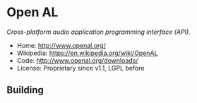 # Open AL

_Cross-platform audio application programming interface (API)._

- Home: http://www.openal.org/
- Wikipedia: https://en.wikipedia.org/wiki/OpenAL
- Code: http://www.openal.org/downloads/
- License: Proprietary since v1.1, LGPL before

## Building

